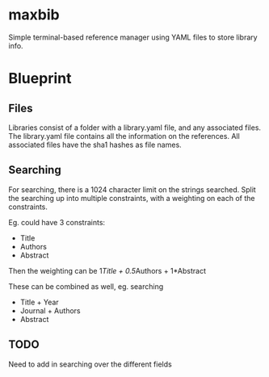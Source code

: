 # maxbib

Simple terminal-based reference manager using YAML files to store library info.

# Blueprint
## Files
Libraries consist of a folder with a library.yaml file, and any associated files.
The library.yaml file contains all the information on the references.
All associated files have the sha1 hashes as file names.
## Searching
For searching, there is a 1024 character limit on the strings searched.
Split the searching up into multiple constraints, with a weighting on each of the constraints.

Eg. could have 3 constraints: 
- Title
- Authors
- Abstract

Then the weighting can be 1*Title + 0.5*Authors + 1*Abstract

These can be combined as well, eg. searching 
- Title + Year
- Journal + Authors
- Abstract

## TODO
Need to add in searching over the different fields
